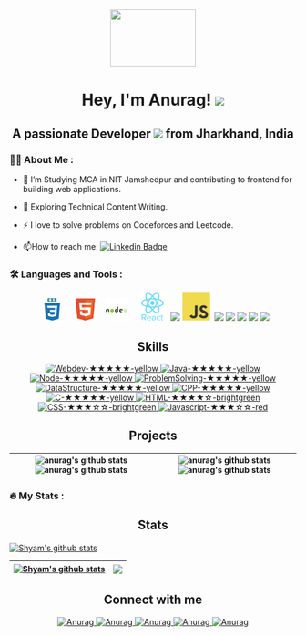 <div>
  <div id="header" align="center">
<img src="https://media.giphy.com/media/zOvBKUUEERdNm/giphy.gif" width="150" height="100"/>
</div>

<h1 align="center">
  Hey, I'm Anurag!
  <img src="https://media.giphy.com/media/hvRJCLFzcasrR4ia7z/giphy.gif" width="30px"/>
  </h1>


<h2 align="center">A passionate Developer <img src="https://media.giphy.com/media/WUlplcMpOCEmTGBtBW/giphy.gif" width="60"> from Jharkhand, India</h2>


### :technologist: About Me :
  
- :telescope: I’m Studying MCA in NIT Jamshedpur and contributing to frontend for building web applications.

- :seedling: Exploring Technical Content Writing.

- :zap: I love to solve problems on Codeforces and Leetcode.

- :mailbox:How to reach me: [![Linkedin Badge](https://img.shields.io/badge/LinkedIn-blue?style=flat-square&logo=linkedin&logoColor=white)](https://www.linkedin.com/in/anurag/)
  
<!-- --------------------------------------------------------------------------------------------------------------------------------------- -->


### :hammer_and_wrench: Languages and Tools :
<p align="center">
<code> <img src="https://github.com/devicons/devicon/blob/master/icons/css3/css3-plain-wordmark.svg"  title="CSS3" alt="CSS" width="40" height="40"/>&nbsp;</code> <code> <img src="https://github.com/devicons/devicon/blob/master/icons/html5/html5-original.svg" title="HTML5" alt="HTML" width="40" height="40"/>&nbsp; <img src="https://github.com/devicons/devicon/blob/master/icons/nodejs/nodejs-original-wordmark.svg" title="NodeJS" alt="NodeJS" width="40" height="40"/>&nbsp;</code> <code> <img src="https://github.com/devicons/devicon/blob/master/icons/react/react-original-wordmark.svg" title="React" alt="React" width="50" height="50"/>&nbsp;</code><code><img height="50" src="https://freepngimg.com/download/java/5-2-java-png-clipart.png"></code>
<code><img src="https://github.com/devicons/devicon/blob/master/icons/javascript/javascript-original.svg" title="JavaScript" alt="JavaScript" width="50" height="50"/>&nbsp;</code><code><img height="50" src="https://www.vectorlogo.zone/logos/git-scm/git-scm-icon.svg"></code>
<code><img height="50" src="https://www.vectorlogo.zone/logos/firebase/firebase-icon.svg"></code>
<code><img height="50" src="https://upload.wikimedia.org/wikipedia/commons/1/18/ISO_C%2B%2B_Logo.svg"></code>
<code><img height="50" src="https://e7.pngegg.com/pngimages/724/306/png-clipart-c-logo-c-programming-language-icon-letter-c-blue-logo.png"></code>
<code><img height="50" src="https://cdn.imgbin.com/21/11/12/imgbin-mysql-logo-database-join-portable-network-graphics-table-fYjBwJzJKBWt9RtriTD0EiXZU.jpg">
</code>
</p>

 <h2 align="center">Skills</h2>

<p align="center">
  <a href="https://img.shields.io/badge/Webdev-★★★★★★-yellow">
   <img alt="Webdev-★★★★★-yellow" src="https://img.shields.io/badge/Webdev-★★★★★-yellow" />
  </a>
  <a href="https://img.shields.io/badge/Java-★★★★★★-yellow">
   <img alt="Java-★★★★★-yellow" src="https://img.shields.io/badge/Java-★★★★★-yellow" />
  </a>
  <a href="https://img.shields.io/badge/Node-★★★★★★-yellow">
   <img alt="Node-★★★★★-yellow" src="https://img.shields.io/badge/Node-★★★★★-yellow" />
  </a>
  <a href="https://img.shields.io/badge/ProblemSolving-★★★★★★-yellow">
   <img alt="ProblemSolving-★★★★★-yellow" src="https://img.shields.io/badge/ProblemSolving-★★★★★-yellow" />
  </a>
  <a href="https://img.shields.io/badge/DataStructure-★★★★★-yellow">
   <img alt="DataStructure-★★★★★-yellow" src="https://img.shields.io/badge/DataStructure-★★★★★-yellow" />
  </a>
  <a href="https://img.shields.io/badge/CPP-★★★★★-yellow">
   <img alt="CPP-★★★★★-yellow" src="https://img.shields.io/badge/CPP-★★★★★-yellow" />
  </a>
  <a href="https://img.shields.io/badge/C-★★★★★-yellow">
   <img alt="C-★★★★★-yellow" src="https://img.shields.io/badge/C-★★★★★-yellow" />
  </a>
  <a href="https://img.shields.io/badge/HTML-★★★★☆-brightgreen">
   <img alt="HTML-★★★★☆-brightgreen" src="https://img.shields.io/badge/HTML-★★★★☆-brightgreen" />
  </a>
  <a href="https://img.shields.io/badge/CSS-★★★☆☆-brightgreen">
   <img alt="CSS-★★★☆☆-brightgreen" src="https://img.shields.io/badge/CSS-★★★☆☆-brightgreen" />
  </a>
  <a href="https://img.shields.io/badge/Javascript-★★★☆☆-red">
   <img alt="Javascript-★★★☆☆-red" src="https://img.shields.io/badge/Javascript-★★★☆☆-red" />
   </a>
</p>
  
  <!-- --------------------------------------------------------------------------------------------------------------------------------------- -->   

<h2 align="center">Projects</h2>

| ![anurag's github stats](https://github-readme-stats.vercel.app/api/pin/?username=anurag2907&repo=WebDev.github.io.in&cache_seconds=86400&theme=vision-friendly-dark) ![anurag's github stats](https://github-readme-stats.vercel.app/api/pin/?username=anurag2907&repo=java%practice&cache_seconds=86400&theme=vision-friendly-dark) | ![anurag's github stats](https://github-readme-stats.vercel.app/api/pin/?username=anurag2907&repo=anurag2907&cache_seconds=86400&theme=vision-friendly-dark) ![anurag's github stats](https://github-readme-stats.vercel.app/api/pin/?username=anurag2907&repo=anurag2907&cache_seconds=86400&theme=vision-friendly-dark) | 
| ------------- | ------------- |

<!-- --------------------------------------------------------------------------------------------------------------------------------------- -->


### :fire: My Stats :
 <h2 align="center">Stats</h2>
  <a href="https://streak-stats.demolab.com/?user=anurag2907"><img align="center" src="https://streak-stats.demolab.com/?user=anurag2907&theme=highcontrast" alt="Shyam's github stats" /></a>

| <a href="https://github.com/anurag2907/github-readme-stats"><img align="center" src="https://github-readme-stats.vercel.app/api?username=anurag2907&count_private=true&theme=react&show_icons=true" alt="Shyam's github stats" /></a> | <a href="https://github.com/anurag2907/github-readme-stats"><img align="center" src="https://github-readme-stats.vercel.app/api/top-langs/?username=anurag2907&layout=compact&theme=react" /></a> |
| ------------- | ------------- |



  <h2 align="center">Connect with me</h2>

<p align="center">
  
 <a href="https://linkedin.com/in/anurag2907">
   <img alt="Anurag" src="https://img.shields.io/badge/-Shyam-blue?style=flat-square&logo=Linkedin&logoColor=white&link=https://linkedin.com/in/anurag2907/" />
 </a>
  
 <a href="https://dev.to/anurag2907">
   <img alt="Anurag" src="https://img.shields.io/badge/-Shyam-black?style=flat-square&logo=Dev&logoColor=white&link=https://dev.to/anurag2907" />
 </a>
  
 <a href="https://www.instagram.com/anurag2907">
   <img alt="Anurag" src="https://img.shields.io/badge/-Shyam-red?style=flat-square&logo=Instagram&logoColor=white&link=https://www.instagram.com/anurag2907" />
 </a>

 </a>
 <a href="mailto:anurag2907@gmail.com">
   <img alt="Anurag" src="https://img.shields.io/badge/-shyam-pink?style=flat-square&logo=Gmail&logoColor=white&link=mailto:anurag2907@gmail.com" />
 </a>
 

 <a href="https://github.com/anurag2907">
   <img alt="Anurag" src="https://img.shields.io/github/followers/anurag2907?label=follow&style=social" />
 </a>   
 
</p>

<!-- --------------------------------------------------------------------------------------------------------------------------------------- -->
